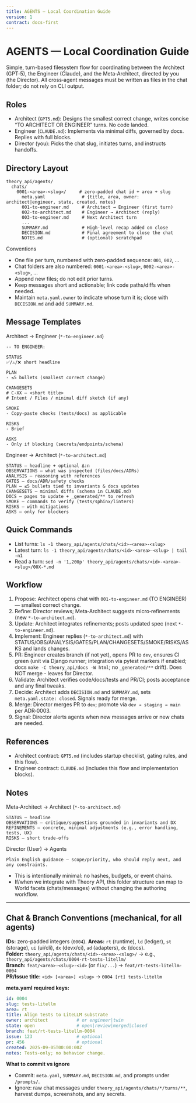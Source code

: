 ```yaml
---
title: AGENTS — Local Coordination Guide
version: 1
contract: docs-first
---
```


# AGENTS — Local Coordination Guide

Simple, turn-based filesystem flow for coordinating between the Architect (GPT‑5), the Engineer (Claude), and the Meta‑Architect, directed by you (the Director). All cross‑agent messages must be written as files in the chat folder; do not rely on CLI output.

## Roles
- Architect (`GPT5.md`): Designs the smallest correct change, writes concise “TO ARCHITECT OR ENGINEER” turns. No code landed.
- Engineer (`CLAUDE.md`): Implements via minimal diffs, governed by docs. Replies with full blocks.
- Director (you): Picks the chat slug, initiates turns, and instructs handoffs.

## Directory Layout
```
theory_api/agents/
  chats/
    0001-<area>-<slug>/     # zero-padded chat id + area + slug
      meta.yaml              # {title, area, owner: architect|engineer, state, created, notes}
      001-to-engineer.md     # Architect → Engineer (first turn)
      002-to-architect.md    # Engineer → Architect (reply)
      003-to-engineer.md     # Next Architect turn
      ...
      SUMMARY.md             # High‑level recap added on close
      DECISION.md            # Final agreement to close the chat
      NOTES.md               # (optional) scratchpad
```

Conventions
- One file per turn, numbered with zero‑padded sequence: `001`, `002`, ...
- Chat folders are also numbered: `0001-<area>-<slug>`, `0002-<area>-<slug>`, ...
- Append new files; do not edit prior turns.
- Keep messages short and actionable; link code paths/diffs when needed.
- Maintain `meta.yaml.owner` to indicate whose turn it is; close with `DECISION.md` and add `SUMMARY.md`.

## Message Templates

Architect → Engineer (`*-to-engineer.md`)
```
-- TO ENGINEER:

STATUS
✅/⚠️/❌ short headline

PLAN
- ≤5 bullets (smallest correct change)

CHANGESETS
# C-XX — <short title>
# Intent / Files / minimal diff sketch (if any)

SMOKE
- Copy-paste checks (tests/docs) as applicable

RISKS
- Brief

ASKS
- Only if blocking (secrets/endpoints/schema)
```

Engineer → Architect (`*-to-architect.md`)
```
STATUS — headline + optional Δ:n
OBSERVATIONS — what was inspected (files/docs/ADRs)
ANALYSIS — reasoning with references
GATES — docs/ADR/safety checks
PLAN — ≤5 bullets tied to invariants & docs updates
CHANGESETS — minimal diffs (schema in CLAUDE.md)
DOCS — pages to update + _generated/** to refresh
SMOKE — commands to verify (tests/sphinx/linters)
RISKS — with mitigations
ASKS — only for blockers
```

## Quick Commands
- List turns: `ls -1 theory_api/agents/chats/<id>-<area>-<slug>`
- Latest turn: `ls -1 theory_api/agents/chats/<id>-<area>-<slug> | tail -n1`
- Read a turn: `sed -n '1,200p' theory_api/agents/chats/<id>-<area>-<slug>/00X-*.md`

## Workflow
1) Propose: Architect opens chat with `001-to-engineer.md` (TO ENGINEER) — smallest correct change.
2) Refine: Director reviews; Meta‑Architect suggests micro‑refinements (new `*-to-architect.md`).
3) Update: Architect integrates refinements; posts updated spec (next `*-to-engineer.md`).
4) Implement: Engineer replies (`*-to-architect.md`) with STATUS/OBS/ANALYSIS/GATES/PLAN/CHANGESETS/SMOKE/RISKS/ASKS and lands changes.
5) PR: Engineer creates branch (if not yet), opens PR to `dev`, ensures CI green (unit via Django runner; integration via pytest markers if enabled; docs `make -C theory_api/docs -W html`; no `_generated/**` drift). Does NOT merge - leaves for Director.
6) Validate: Architect verifies code/docs/tests and PR/CI; posts acceptance and any final tweaks.
7) Decide: Architect adds `DECISION.md` and `SUMMARY.md`, sets `meta.yaml.state: closed`. Signals ready for merge.
8) Merge: Director merges PR to `dev`; promote via `dev → staging → main` per ADR‑0003.
9) Signal: Director alerts agents when new messages arrive or new chats are needed.

## References
- Architect contract: `GPT5.md` (includes startup checklist, gating rules, and this flow).
- Engineer contract: `CLAUDE.md` (includes this flow and implementation blocks).

## Notes
Meta‑Architect → Architect (`*-to-architect.md`)
```
STATUS — headline
OBSERVATIONS — critique/suggestions grounded in invariants and DX
REFINEMENTS — concrete, minimal adjustments (e.g., error handling, tests, UX)
RISKS — short trade‑offs
```

Director (User) → Agents
```
Plain English guidance — scope/priority, who should reply next, and any constraints.
```
- This is intentionally minimal: no hashes, budgets, or event chains.
- If/when we integrate with Theory API, this folder structure can map to World facets (chats/messages) without changing the authoring workflow.

---

## Chat & Branch Conventions (mechanical, for all agents)

**IDs:** zero-padded integers (`0004`). **Areas:** `rt` (runtime), `ld` (ledger), `st` (storage), `ui` (ui/cli), `dx` (devx/ci), `ad` (adapters), `dc` (docs).  
**Folder:** `theory_api/agents/chats/<id>-<area>-<slug>/` → e.g., `theory_api/agents/chats/0004-rt-tests-litellm/`  
**Branch:** `feat/<area>-<slug>-<id>` (or `fix/...`) → `feat/rt-tests-litellm-0004`  
**PR/Issue title:** `<id> [<area>] <slug>` → `0004 [rt] tests-litellm`

**meta.yaml required keys:**
```yaml
id: 0004
slug: tests-litellm
area: rt
title: Align tests to LiteLLM substrate
owner: architect           # or engineer|twin
state: open                # open|review|merged|closed
branch: feat/rt-tests-litellm-0004
issue: 123                 # optional
pr: 456                    # optional
created: 2025-09-05T00:00:00Z
notes: Tests-only; no behavior change.
```

**What to commit vs ignore**
- Commit: `meta.yaml`, `SUMMARY.md`, `DECISION.md`, and prompts under `/prompts/`.
- Ignore: raw chat messages under `theory_api/agents/chats/*/turns/**`, harvest dumps, screenshots, and any secrets.

